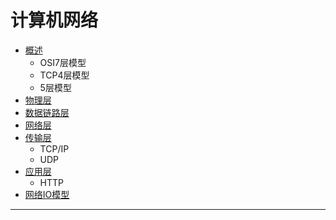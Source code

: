 # 计算机网络

- [概述](https://github.com/ChuangLiu727/GetJob/blob/master/计算机网络/概述.md)
  - OSI7层模型
  - TCP4层模型
  - 5层模型
- [物理层](https://github.com/ChuangLiu727/GetJob/blob/master/计算机网络/物理层.md)
- [数据链路层](https://github.com/ChuangLiu727/GetJob/blob/master/计算机网络/数据链路层.md)
- [网络层](https://github.com/ChuangLiu727/GetJob/blob/master/计算机网络/网络层.md)
- [传输层](https://github.com/ChuangLiu727/GetJob/blob/master/计算机网络/传输层.md)
  - TCP/IP
  - UDP
- [应用层](https://github.com/ChuangLiu727/GetJob/blob/master/计算机网络/应用层.md)
  - HTTP
- [网络IO模型](https://github.com/ChuangLiu727/GetJob/blob/master/计算机网络/网络IO模型.md)

---
